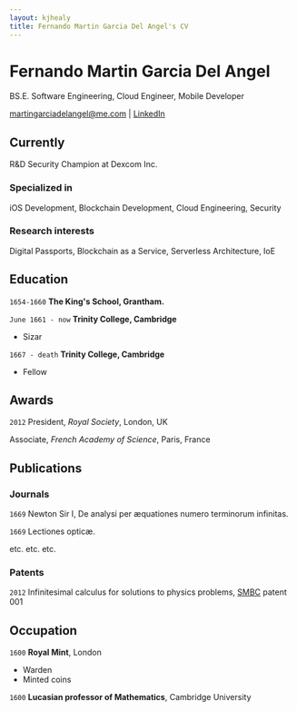 ```yaml
---
layout: kjhealy
title: Fernando Martin Garcia Del Angel's CV
---
```

# Fernando Martin Garcia Del Angel
BS.E. Software Engineering, Cloud Engineer, Mobile Developer

<div id="webaddress">
<a href="martingarciadelangel@me.com">martingarciadelangel@me.com</a>
| <a href="http://linkedin.com/martingda">LinkedIn</a>
</div>


## Currently

R&D Security Champion at Dexcom Inc.

### Specialized in

iOS Development, Blockchain Development, Cloud Engineering, Security

### Research interests

Digital Passports, Blockchain as a Service, Serverless Architecture, IoE

## Education

`1654-1660`
__The King's School, Grantham.__

`June 1661 - now`
__Trinity College, Cambridge__

- Sizar

`1667 - death`
__Trinity College, Cambridge__

- Fellow



## Awards

`2012`
President, *Royal Society*, London, UK

Associate, *French Academy of Science*, Paris, France



## Publications

<!-- A list is also available [online](http://scholar.google.co.uk/citations?user=LTOTl0YAAAAJ) -->

### Journals

`1669`
Newton Sir I, De analysi per æquationes numero terminorum infinitas. 

`1669`
Lectiones opticæ.

etc. etc. etc.

### Patents

`2012`
Infinitesimal calculus for solutions to physics problems, [SMBC](http://www.techdirt.com/articles/20121011/09312820678/if-patents-had-been-around-time-newton.shtml) patent 001


## Occupation

`1600`
__Royal Mint__, London

- Warden
- Minted coins

`1600`
__Lucasian professor of Mathematics__, Cambridge University



<!-- ### Footer

Last updated: May 2013 -->


